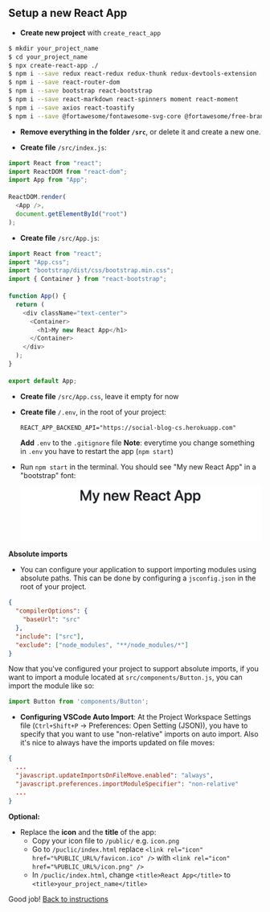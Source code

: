 ## Setup a new React App

- **Create new project** with `create_react_app`

```bash
$ mkdir your_project_name
$ cd your_project_name
$ npx create-react-app ./
$ npm i --save redux react-redux redux-thunk redux-devtools-extension
$ npm i --save react-router-dom
$ npm i --save bootstrap react-bootstrap
$ npm i --save react-markdown react-spinners moment react-moment
$ npm i --save axios react-toastify
$ npm i --save @fortawesome/fontawesome-svg-core @fortawesome/free-brands-svg-icons @fortawesome/free-solid-svg-icons @fortawesome/react-fontawesome
```

- **Remove everything in the folder `/src`**, or delete it and create a new one.

- **Create file** `/src/index.js`:
```javascript
import React from "react";
import ReactDOM from "react-dom";
import App from "App";

ReactDOM.render(
  <App />, 
  document.getElementById("root")
);
```

- **Create file** `/src/App.js`:
```javascript
import React from "react";
import "App.css";
import "bootstrap/dist/css/bootstrap.min.css";
import { Container } from "react-bootstrap";

function App() {
  return (
    <div className="text-center">
      <Container>
        <h1>My new React App</h1>
      </Container>
    </div>
  );
}

export default App;
```

- **Create file** `/src/App.css`, leave it empty for now

- **Create file** `/.env`, in the root of your project:
  ```
  REACT_APP_BACKEND_API="https://social-blog-cs.herokuapp.com"
  ```
  **Add** `.env` to the `.gitignore` file
  **Note**: everytime you change something in `.env` you have to restart the app (`npm start`)

- Run `npm start` in the terminal. You should see "My new React App" in a "bootstrap" font:

  ![](../images/001_init_project.png)

**Absolute imports**

- You can configure your application to support importing modules using absolute paths. This can be done by configuring a `jsconfig.json` in the root of your project.

```json
{
  "compilerOptions": {
    "baseUrl": "src"
  },
  "include": ["src"],
  "exclude": ["node_modules", "**/node_modules/*"]
}
```
  Now that you've configured your project to support absolute imports, if you want to import a module located at `src/components/Button.js`, you can import the module like so:

```javascript
import Button from 'components/Button';
```

- **Configuring VSCode Auto Import**:
At the Project Workspace Settings file (`Ctrl+Shift+P` -> Preferences: Open Setting (JSON)), you have to specify that you want to use "non-relative" imports on auto import. Also it's nice to always have the imports updated on file moves:

```json
{
  ...
  "javascript.updateImportsOnFileMove.enabled": "always",
  "javascript.preferences.importModuleSpecifier": "non-relative"
  ...
}
```

**Optional:**

- Replace the **icon** and the **title** of the app:
  - Copy your icon file to `/public/` e.g. `icon.png`
  - Go to `/puclic/index.html` replace `<link rel="icon" href="%PUBLIC_URL%/favicon.ico" />` with `<link rel="icon" href="%PUBLIC_URL%/icon.png" />`
  - In `/puclic/index.html`, change `<title>React App</title>` to `<title>your_project_name</title>`


Good job! [Back to instructions](/README.md)
